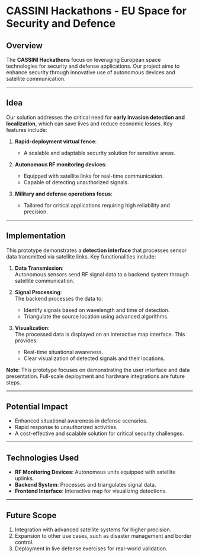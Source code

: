 # CASSINI Hackathons - EU Space for Security and Defence

## Overview

The **CASSINI Hackathons** focus on leveraging European space technologies for security and defense applications. Our project aims to enhance security through innovative use of autonomous devices and satellite communication.

---

## Idea

Our solution addresses the critical need for **early invasion detection and localization**, which can save lives and reduce economic losses. Key features include:

1. **Rapid-deployment virtual fence**:
   - A scalable and adaptable security solution for sensitive areas.

2. **Autonomous RF monitoring devices**:
   - Equipped with satellite links for real-time communication.
   - Capable of detecting unauthorized signals.

3. **Military and defense operations focus**:
   - Tailored for critical applications requiring high reliability and precision.

---

## Implementation

This prototype demonstrates a **detection interface** that processes sensor data transmitted via satellite links. Key functionalities include:

1. **Data Transmission**:  
   Autonomous sensors send RF signal data to a backend system through satellite communication.

2. **Signal Processing**:  
   The backend processes the data to:
   - Identify signals based on wavelength and time of detection.
   - Triangulate the source location using advanced algorithms.

3. **Visualization**:  
   The processed data is displayed on an interactive map interface. This provides:
   - Real-time situational awareness.
   - Clear visualization of detected signals and their locations.

**Note**: This prototype focuses on demonstrating the user interface and data presentation. Full-scale deployment and hardware integrations are future steps.

---

## Potential Impact

- Enhanced situational awareness in defense scenarios.
- Rapid response to unauthorized activities.
- A cost-effective and scalable solution for critical security challenges.

---

## Technologies Used

- **RF Monitoring Devices**: Autonomous units equipped with satellite uplinks.  
- **Backend System**: Processes and triangulates signal data.  
- **Frontend Interface**: Interactive map for visualizing detections.  

---

## Future Scope

1. Integration with advanced satellite systems for higher precision.  
2. Expansion to other use cases, such as disaster management and border control.  
3. Deployment in live defense exercises for real-world validation.
